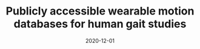 ---
title: "Publicly accessible wearable motion databases for human gait studies"
collection: publications
permalink: /publication/2020-12-01-motion-databases-HFES
excerpt: ''
date: 2020-12-01
venue: 'Proceedings of the Human Factors and Ergonomics Society Annual Meeting'
paperurl: 'https://doi.org/10.1177/1071181320641417'
citation: 'Luo, Y., Ouyang, S., Lockwood, C., Ferraz, M. D., & Hu, B. (2020). Publicly Accessible Wearable Motion Databases for Human Gait Studies. In <i>Proceedings of the Human Factors and Ergonomics Society Annual Meeting</i> (Vol. 64, No. 1, pp. 1718-1722). Sage CA: Los Angeles, CA: SAGE Publications.'
---